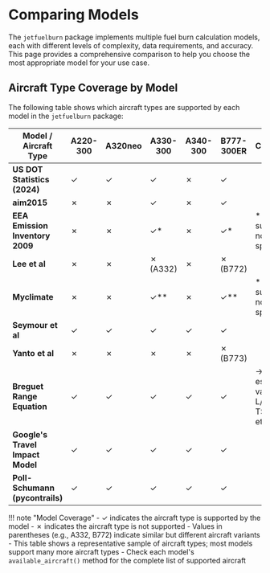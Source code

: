 # Comparing Models

The `jetfuelburn` package implements multiple fuel burn calculation models, each with different levels of complexity, data requirements, and accuracy. This page provides a comprehensive comparison to help you choose the most appropriate model for your use case.


## Aircraft Type Coverage by Model

The following table shows which aircraft types are supported by each model in the `jetfuelburn` package:

| Model / Aircraft Type | A220-300 | A320neo | A330-300 | A340-300 | B777-300ER | Comment |
|----------------------|----------|---------|----------|----------|------------|---------|
| **US DOT Statistics (2024)** | ✓ | ✓ | ✓ | ✗ | ✓ | |
| **aim2015** | ✗ | ✗ | ✓ | ✗ | ✓ | |
| **EEA Emission Inventory 2009** | ✗ | ✗ | ✓* | ✗ | ✓* | * exact subtype not specified |
| **Lee et al** | ✗ | ✗ | ✗ (A332) | ✗ | ✗ (B772) | |
| **Myclimate** | ✗ | ✗ | ✓** | ✗ | ✓** | ** exact subtype not specified |
| **Seymour et al** | ✓ | ✓ | ✓ | ✓ | ✓ | |
| **Yanto et al** | ✗ | ✗ | ✗ | ✗ | ✗ (B773) | |
| **Breguet Range Equation** | ✓ | ✓ | ✓ | ✓ | ✓ | → needs estimate values for L/D, TSFC, etc. |
| **Google's Travel Impact Model** | ✓ | ✓ | ✓ | ✓ | ✓ | |
| **Poll-Schumann (pycontrails)** | ✓ | ✓ | ✓ | ✓ | ✓ | |

!!! note "Model Coverage"
    - ✓ indicates the aircraft type is supported by the model
    - ✗ indicates the aircraft type is not supported
    - Values in parentheses (e.g., A332, B772) indicate similar but different aircraft variants
    - This table shows a representative sample of aircraft types; most models support many more aircraft types
    - Check each model's `available_aircraft()` method for the complete list of supported aircraft

